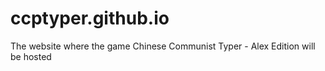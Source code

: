 # ccptyper.github.io
The website where the game Chinese Communist Typer - Alex Edition will be hosted
